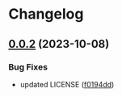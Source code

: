 # Changelog

## [0.0.2](https://github.com/alexandremahdhaoui/vib/compare/v0.0.1...v0.0.2) (2023-10-08)


### Bug Fixes

* updated LICENSE ([f0194dd](https://github.com/alexandremahdhaoui/vib/commit/f0194dd09d5a9290d73a800b5dc9acabcc31b590))
